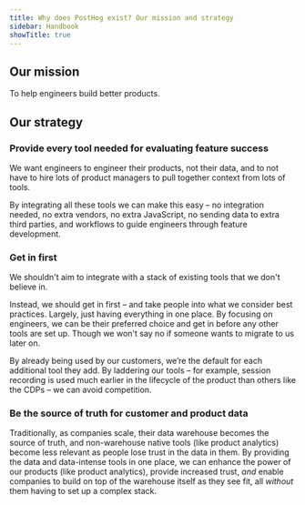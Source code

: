 ```yaml
---
title: Why does PostHog exist? Our mission and strategy
sidebar: Handbook
showTitle: true
---
```


## Our mission

To help engineers build better products.

## Our strategy

### Provide every tool needed for evaluating feature success

We want engineers to engineer their products, not their data, and to not have to hire lots of product managers to pull together context from lots of tools.

By integrating all these tools we can make this easy – no integration needed, no extra vendors, no extra JavaScript, no sending data to extra third parties, and workflows to guide engineers through feature development.

### Get in first

We shouldn't aim to integrate with a stack of existing tools that we don't believe in.

Instead, we should get in first – and take people into what we consider best practices. Largely, just having everything in one place. By focusing on engineers, we can be their preferred choice and get in before any other tools are set up. Though we won't say no if someone wants to migrate to us later on.

By already being used by our customers, we’re the default for each additional tool they add. By laddering our tools – for example, session recording is used much earlier in the lifecycle of the product than others like the CDPs – we can avoid competition.

### Be the source of truth for customer and product data

Traditionally, as companies scale, their data warehouse becomes the source of truth, and non-warehouse native tools (like product analytics) become less relevant as people lose trust in the data in them. By providing the data and data-intense tools in one place, we can enhance the power of our products (like product analytics), provide increased trust, _and_ enable companies to build on top of the warehouse itself as they see fit, all _without_ them having to set up a complex stack.